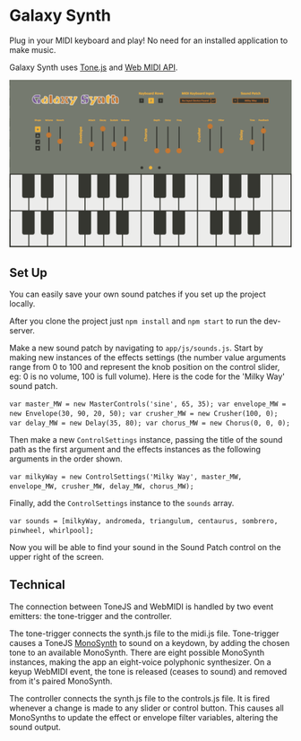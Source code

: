 # Galaxy Synth

Plug in your MIDI keyboard and play! No need for an installed application to make music.

Galaxy Synth uses [Tone.js](https://github.com/Tonejs/Tone.js/) and [Web MIDI API](https://webaudio.github.io/web-midi-api/).

![Galaxy Synth Screenshot](app/static/screenshot.png)

## Set Up

You can easily save your own sound patches if you set up the project locally.

After you clone the project just `npm install` and `npm start` to run the dev-server.

Make a new sound patch by navigating to `app/js/sounds.js`. Start by making new instances of the effects settings (the number value arguments range from 0 to 100 and represent the knob position on the control slider, eg: 0 is no volume, 100 is full volume). Here is the code for the 'Milky Way' sound patch.

`var master_MW = new MasterControls('sine', 65, 35);
var envelope_MW = new Envelope(30, 90, 20, 50);
var crusher_MW = new Crusher(100, 0);
var delay_MW = new Delay(35, 80);
var chorus_MW = new Chorus(0, 0, 0);`

Then make a new `ControlSettings` instance, passing the title of the sound path as the first argument and the effects instances as the following arguments in the order shown.

`var milkyWay = new ControlSettings('Milky Way', master_MW, envelope_MW, crusher_MW, delay_MW, chorus_MW);`

Finally, add the `ControlSettings` instance to the `sounds` array.

`var sounds = [milkyWay, andromeda, triangulum, centaurus, sombrero, pinwheel, whirlpool];`

Now you will be able to find your sound in the Sound Patch control on the upper right of the screen.

## Technical

The connection between ToneJS and WebMIDI is handled by two event emitters: the tone-trigger and the controller.

The tone-trigger connects the synth.js file to the midi.js file. Tone-trigger causes a ToneJS [MonoSynth](https://tonejs.github.io/docs/#MonoSynth) to sound on a keydown, by adding the chosen tone to an available MonoSynth. There are eight possible MonoSynth instances, making the app an eight-voice polyphonic synthesizer. On a keyup WebMIDI event, the tone is released (ceases to sound) and removed from it's paired MonoSynth.

The controller connects the synth.js file to the controls.js file. It is fired whenever a change is made to any slider or control button. This causes all MonoSynths to update the effect or envelope filter variables, altering the sound output.
